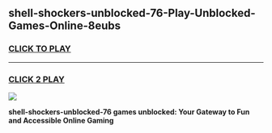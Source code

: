 
## shell-shockers-unblocked-76-Play-Unblocked-Games-Online-8eubs
<h3>
<a href="https://premium76.site?title=shell-shockers-unblocked-76&ref=25A">CLICK TO PLAY</a></h3>
<hr>

<h3>
<a href="https://premium76.site?title=shell-shockers-unblocked-76&ref=25A">CLICK 2 PLAY</a>
  
</h3>

<a href="https://premium76.site?title=shell-shockers-unblocked-76&ref=25A"><img src="https://clearcache.store/games.png"></a>


**shell-shockers-unblocked-76 games unblocked: Your Gateway to Fun and Accessible Online Gaming**
